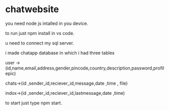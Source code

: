 # chatwebsite

you need node js intalled in you device.

to run just npm install in vs code.

u need to connect my sql server.

i made chatapp database in which i had three tables 

user -> (id,name,email,address,gender,pincode,country,description,password,profilepic)

chats->(id ,sender_id,reciever_id,message,date ,time , file)

indox->(id ,sender_id,reciever_id,lastmessage,date ,time)

to start just type npm start.
